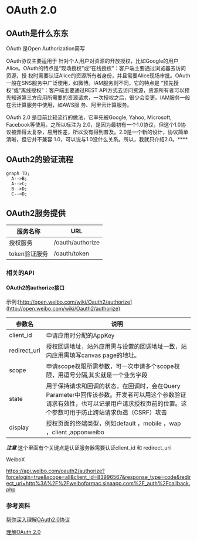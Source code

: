 # OAuth 2.0

## OAuth是什么东东
 OAuth 是Open Authorization简写


OAuth协议主要适用于 针对个人用户对资源的开放授权，比如Google的用户Alice。OAuth的特点是“现场授权”或“在线授权”：客户端主要通过浏览器去访问资源，授 权时需要认证Alice的资源所有者身份，并且需要Alice现场审批。OAuth一般在SNS服务中广泛使用，如微博。IAM服务则不同，它的特点是 “预先授权”或“离线授权”：客户端主要通过REST API方式去访问资源，资源所有者可以预先知道第三方应用所需要的资源请求，一次授权之后，很少会变更。IAM服务一般在云计算服务中使用，如AWS服 务、阿里云计算服务。


OAuth 2.0 是目前比较流行的做法，它率先被Google, Yahoo, Microsoft, Facebook等使用。之所以标注为 2.0，是因为最初有一个1.0协议，但这个1.0协议被弄得太复杂，易用性差，所以没有得到普及。2.0是一个新的设计，协议简单清晰，但它并不兼容 1.0，可以说与1.0没什么关系。所以，我就只介绍2.0。****



## OAuth2的验证流程

```mermaid
graph TD;
  A-->B;
  A-->C;
  B-->D;
  C-->D;
```
## OAuth2服务提供
|服务名称|URL|
| --- | ---|
| 授权服务|/oauth/authorize |
|token验证服务|/oauth/token|



### 相关的API
#### OAuth2的authorize接口

示例:[http://open.weibo.com/wiki/Oauth2/authorize](http://open.weibo.com/wiki/Oauth2/authorize)

|参数名 |说明 |
| --- | --- |
|client_id|申请应用时分配的AppKey|
|redirect_uri |授权回调地址，站外应用需与设置的回调地址一致，站内应用需填写canvas page的地址。|
|scope| 申请scope权限所需参数，可一次申请多个scope权限，用逗号分隔,其实就是一个业务字段|
|state|用于保持请求和回调的状态，在回调时，会在Query Parameter中回传该参数。开发者可以用这个参数验证请求有效性，也可以记录用户请求授权页前的位置。这个参数可用于防止跨站请求伪造（CSRF）攻击|
| display| 授权页面的终端类型，例如default ，mobile ，wap ，client ,apponweibo|

***注意***
这个里面有个关键点是认证服务器需要认证client_id 和 redirect_uri



WeiboX



https://api.weibo.com/oauth2/authorize?forcelogin=true&scope=all&client_id=83996567&response_type=code&redirect_uri=http%3A%2F%2Fweiboformac.sinaapp.com%2F_auth%2Fcallback.php






### 参考资料

[帮你深入理解OAuth2.0协议](http://blog.csdn.net/seccloud/article/details/8192707)

[理解OAuth 2.0](http://www.ruanyifeng.com/blog/2014/05/oauth_2_0.html)